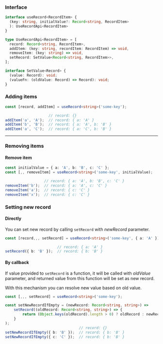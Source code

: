 
### Interface
```typescript title="Parameters"
interface useRecord<RecordItem> {
  (key: string, initialValue?: Record<string, RecordItem>
  ): UseRecordApi<RecordItem>
}
```

```typescript title="Returned value"
type UseRecordApi<RecordItem> = [
  record: Record<string, RecordItem>,
  addItem: (key: string, recordItem: RecordItem) => void,
  removeItem: (key: string) => void,
  setRecord: SetValue<Record<string, RecordItem>>,
];

interface SetValue<Record> {
  (value: Record): void;
  (valueFn: (oldValue: Record) => Record): void;
}
```

### Adding items

```typescript 
const [record, addItem] = useRecord<string>('some-key');

                    // record: {}
addItem('a', 'A');  // record: { a: 'A' }
addItem('b', 'B');  // record: { a: 'A', b: 'B' }
addItem('a', 'C');  // record: { a: 'C', b: 'B' }
```

---
### Removing items
#### Remove item

```typescript
const initialValue = { a: 'A', b: 'B', c: 'C' };
const [,, removeItem] = useRecord<string>('some-key', initialValue);

                  // record: { a: 'A', b: 'B', c: 'C' }
removeItem('b');  // record: { a: 'A', c: 'C' }
removeItem('a');  // record: { c: 'C' }
removeItem('x');  // record: { c: 'C' }
```

### Setting new record
#### Directly
You can set new record by calling `setRecord` with _newRecord_ parameter.
```typescript
const [record,,, setRecord] = useRecord<string>('some-key', { a: 'A' });

                        // record: { a: 'A' }
setRecord({ b: 'B' });  // record: { b: 'B' }
```
#### By callback
If value provided to `setRecord` is a function, it will be called with _oldValue_ parameter,
and returned value from this function will be set as new record.

With this mechanism you can resolve new value based on old value.
```typescript
const [,,, setRecord] = useRecord<string>('some-key');

const setNewRecordIfEmpty = (newRecord: Record<string, string>) => 
    setRecord((oldRecord: Record<string, string>) => {
        return (Object.keys(oldRecord).length > 0) ? oldRecord : newRecord;
    }
);
                                  // record: {}
setNewRecordIfEmpty({ b: 'B' });  // record: { b: 'B' }
setNewRecordIfEmpty({ c: 'C' });  // record: { b: 'B' }
```
